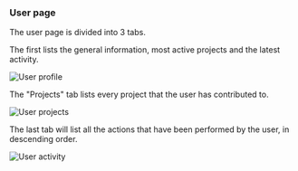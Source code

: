 ### User page

The user page is divided into 3 tabs.

The first lists the general information, most active projects and the latest activity.

<img class="pure-img" src="{{relativeRootPath}}/images/en/c04_user_profile.png" alt="User profile">

The "Projects" tab lists every project that the user has contributed to.

<img class="pure-img" src="{{relativeRootPath}}/images/en/c04_user_projects.png" alt="User projects">

The last tab will list all the actions that have been performed by the user, in descending order.

<img class="pure-img" src="{{relativeRootPath}}/images/en/c04_user_activity.png" alt="User activity">

